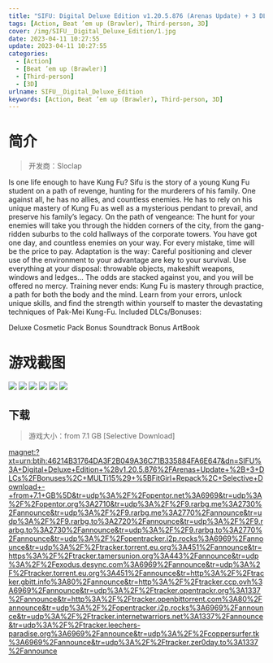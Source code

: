 ```yaml
---
title: "SIFU: Digital Deluxe Edition v1.20.5.876 (Arenas Update) + 3 DLCs/Bonuses"
tags: [Action, Beat ’em up (Brawler), Third-person, 3D]
cover: /img/SIFU__Digital_Deluxe_Edition/1.jpg
date: 2023-04-11 10:27:55
update: 2023-04-11 10:27:55
categories: 
  - [Action]
  - [Beat ’em up (Brawler)]
  - [Third-person]
  - [3D]
urlname: SIFU__Digital_Deluxe_Edition
keywords: [Action, Beat ’em up (Brawler), Third-person, 3D]
---
```

# 简介

> 开发商：Sloclap

Is one life enough to have Kung Fu?
Sifu is the story of a young Kung Fu student on a path of revenge, hunting for the murderers of his family. One against all, he has no allies, and countless enemies. He has to rely on his unique mastery of Kung Fu as well as a mysterious pendant to prevail, and preserve his family’s legacy.
On the path of vengeance:
The hunt for your enemies will take you through the hidden corners of the city, from the gang-ridden suburbs to the cold hallways of the corporate towers. You have got one day, and countless enemies on your way. For every mistake, time will be the price to pay.
Adaptation is the way:
Careful positioning and clever use of the environment to your advantage are key to your survival. Use everything at your disposal: throwable objects, makeshift weapons, windows and ledges… The odds are stacked against you, and you will be offered no mercy.
Training never ends:
Kung Fu is mastery through practice, a path for both the body and the mind. Learn from your errors, unlock unique skills, and find the strength within yourself to master the devastating techniques of Pak-Mei Kung-Fu.
Included DLCs/Bonuses:

Deluxe Cosmetic Pack
Bonus Soundtrack
Bonus ArtBook

# 游戏截图

![](/img/SIFU__Digital_Deluxe_Edition/2.jpg)
![](/img/SIFU__Digital_Deluxe_Edition/3.jpg)
![](/img/SIFU__Digital_Deluxe_Edition/4.jpg)
![](/img/SIFU__Digital_Deluxe_Edition/5.jpg)
![](/img/SIFU__Digital_Deluxe_Edition/6.jpg)
![](/img/SIFU__Digital_Deluxe_Edition/7.jpg)


## 下载

> 游戏大小：from 7.1 GB [Selective Download]

[magnet:?xt=urn:btih:46214B31764DA3F2B049A36C71B335884FA6E647&amp;dn=SIFU%3A+Digital+Deluxe+Edition+%28v1.20.5.876%2FArenas+Update+%2B+3+DLCs%2FBonuses%2C+MULTi15%29+%5BFitGirl+Repack%2C+Selective+Download+-+from+7.1+GB%5D&amp;tr=udp%3A%2F%2Fopentor.net%3A6969&amp;tr=udp%3A%2F%2Fopentor.org%3A2710&amp;tr=udp%3A%2F%2F9.rarbg.me%3A2730%2Fannounce&amp;tr=udp%3A%2F%2F9.rarbg.me%3A2770%2Fannounce&amp;tr=udp%3A%2F%2F9.rarbg.to%3A2720%2Fannounce&amp;tr=udp%3A%2F%2F9.rarbg.to%3A2730%2Fannounce&amp;tr=udp%3A%2F%2F9.rarbg.to%3A2770%2Fannounce&amp;tr=udp%3A%2F%2Fopentracker.i2p.rocks%3A6969%2Fannounce&amp;tr=udp%3A%2F%2Ftracker.torrent.eu.org%3A451%2Fannounce&amp;tr=https%3A%2F%2Ftracker.tamersunion.org%3A443%2Fannounce&amp;tr=udp%3A%2F%2Fexodus.desync.com%3A6969%2Fannounce&amp;tr=udp%3A%2F%2Ftracker.torrent.eu.org%3A451%2Fannounce&amp;tr=http%3A%2F%2Ftracker.gbitt.info%3A80%2Fannounce&amp;tr=http%3A%2F%2Ftracker.ccp.ovh%3A6969%2Fannounce&amp;tr=udp%3A%2F%2Ftracker.opentrackr.org%3A1337%2Fannounce&amp;tr=http%3A%2F%2Ftracker.openbittorrent.com%3A80%2Fannounce&amp;tr=udp%3A%2F%2Fopentracker.i2p.rocks%3A6969%2Fannounce&amp;tr=udp%3A%2F%2Ftracker.internetwarriors.net%3A1337%2Fannounce&amp;tr=udp%3A%2F%2Ftracker.leechers-paradise.org%3A6969%2Fannounce&amp;tr=udp%3A%2F%2Fcoppersurfer.tk%3A6969%2Fannounce&amp;tr=udp%3A%2F%2Ftracker.zer0day.to%3A1337%2Fannounce](magnet:?xt=urn:btih:46214B31764DA3F2B049A36C71B335884FA6E647&amp;dn=SIFU%3A+Digital+Deluxe+Edition+%28v1.20.5.876%2FArenas+Update+%2B+3+DLCs%2FBonuses%2C+MULTi15%29+%5BFitGirl+Repack%2C+Selective+Download+-+from+7.1+GB%5D&amp;tr=udp%3A%2F%2Fopentor.net%3A6969&amp;tr=udp%3A%2F%2Fopentor.org%3A2710&amp;tr=udp%3A%2F%2F9.rarbg.me%3A2730%2Fannounce&amp;tr=udp%3A%2F%2F9.rarbg.me%3A2770%2Fannounce&amp;tr=udp%3A%2F%2F9.rarbg.to%3A2720%2Fannounce&amp;tr=udp%3A%2F%2F9.rarbg.to%3A2730%2Fannounce&amp;tr=udp%3A%2F%2F9.rarbg.to%3A2770%2Fannounce&amp;tr=udp%3A%2F%2Fopentracker.i2p.rocks%3A6969%2Fannounce&amp;tr=udp%3A%2F%2Ftracker.torrent.eu.org%3A451%2Fannounce&amp;tr=https%3A%2F%2Ftracker.tamersunion.org%3A443%2Fannounce&amp;tr=udp%3A%2F%2Fexodus.desync.com%3A6969%2Fannounce&amp;tr=udp%3A%2F%2Ftracker.torrent.eu.org%3A451%2Fannounce&amp;tr=http%3A%2F%2Ftracker.gbitt.info%3A80%2Fannounce&amp;tr=http%3A%2F%2Ftracker.ccp.ovh%3A6969%2Fannounce&amp;tr=udp%3A%2F%2Ftracker.opentrackr.org%3A1337%2Fannounce&amp;tr=http%3A%2F%2Ftracker.openbittorrent.com%3A80%2Fannounce&amp;tr=udp%3A%2F%2Fopentracker.i2p.rocks%3A6969%2Fannounce&amp;tr=udp%3A%2F%2Ftracker.internetwarriors.net%3A1337%2Fannounce&amp;tr=udp%3A%2F%2Ftracker.leechers-paradise.org%3A6969%2Fannounce&amp;tr=udp%3A%2F%2Fcoppersurfer.tk%3A6969%2Fannounce&amp;tr=udp%3A%2F%2Ftracker.zer0day.to%3A1337%2Fannounce)